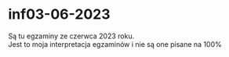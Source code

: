 # inf03-06-2023
Są tu egzaminy ze czerwca 2023 roku.<br>
Jest to moja interpretacja egzaminów i nie są one pisane na 100%
